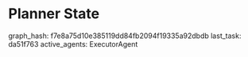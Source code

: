 # Planner State

graph_hash: f7e8a75d10e385119dd84fb2094f19335a92dbdb
last_task: da51f763
active_agents: ExecutorAgent
